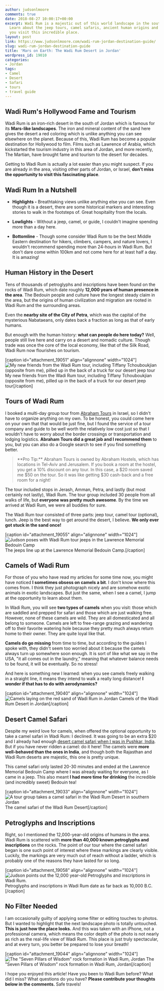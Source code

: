 ```yaml
---
author: judsonlmoore
comments: true
date: 2018-08-27 10:00:17+00:00
excerpt: Wadi Rum is a majestic out of this world landscape in the south of Jordan.
  Learn about the jeep tours, camel safaris, ancient human origins and more before
  you visit this incredible place.
layout: post
link: https://www.judsonlmoore.com/wadi-rum-jordan-destination-guide/
slug: wadi-rum-jordan-destination-guide
title: 'Mars on Earth: The Wadi Rum Desert in Jordan'
wordpress_id: 19010
categories:
- Jordan
tags:
- Camel
- Desert
- Safari
- tours
- travel guide
---
```


## Wadi Rum's Hollywood Fame and Tourism


Wadi Rum is an iron-rich desert in the south of Jordan which is famous for its **Mars-like landscapes**. The iron and mineral content of the sand here gives the desert a red coloring which is unlike anything you can see elsewhere on the planet. Because of this, Wadi Rum has become a popular destination for Hollywood to film. Films such as Lawrence of Arabia, which kickstarted the tourism industry in this area of Jordan, and more recently, The Martian, have brought fame and tourism to the desert for decades.

Getting to Wadi Rum is actually a lot easier than you might suspect. If you are already in the area, visiting other parts of Jordan, or Israel, **don't miss the opportunity to visit this fascinating place**.





## Wadi Rum In a Nutshell





 	
  * **Highlights -** Breathtaking views unlike anything else you can see. Even though it is a desert, there are some historical markers and interesting stories to walk in the footsteps of. Great hospitality from the locals.

 	
  * **Lowlights** - Without a jeep, camel, or guide, I couldn't imagine spending more than a day here.

 	
  * **Bottomline** - Though some consider Wadi Rum to be the best Middle Eastern destination for hikers, climbers, campers, and nature lovers, I wouldn't recommend spending more than 24-hours in Wadi Rum. But don't dare come within 100km and not come here for at least half a day. It is amazing!







## Human History in the Desert


Tens of thousands of petroglyphs and inscriptions have been found on the rocks of Wadi Rum, which date roughly **12,000 years of human presence in the area**. The Bedouin people and culture have the longest steady claim in the area, but the origins of human civilization and migration are rooted in Wadi Rum and the surrounding areas.

Even the **nearby site of the City of Petra**, which was the capital of the mysterious Nabataeans, only dates back a fraction as long as that of early humans.

But enough with the human history: **what can people do here today?** Well, people still live here and carry on a desert and nomadic culture. Though trade was once the core of the local economy, like that of the Silk Road, Wadi Rum now flourishes on tourism.

[caption id="attachment_19051" align="alignnone" width="1024"]![My new friends from the Wadi Rum tour, including Tiffany Tchouboukjian (opposite from me), pilled up in the back of a truck for our desert jeep tour](https://www.judsonlmoore.com/wp-content/uploads/2018/05/wadi-rum-jordan-jeep-tour-group-1024x683.jpg) My new friends from the Wadi Rum tour, including Tiffany Tchouboukjian (opposite from me), pilled up in the back of a truck for our desert jeep tour[/caption]


## Tours of Wadi Rum


I booked a multi-day group tour from [Abraham Tours](https://abrahamtours.com/) in Israel, so I didn't have to organize anything on my own. To be honest, you could come here on your own that that would be just fine, but I found the service of a tour company and guide to be well worth the relatively low cost just so that I wouldn't have to worry about the border crossings or transportation and lodging logistics. **Abraham Tours did a great job and I recommend them** to you, but you can also do a Google search to see if you find something better.


<blockquote>**Pro Tip:** Abraham Tours is owned by Abraham Hostels, which has locations in Tel-Aviv and Jerusalem. If you book a room at the hostel, you get a 10% discount on any tour. In this case, a $20 room saved me $50 on the tour. So it was like getting $30 cash-back and a free room for a night!</blockquote>


The tour included stops in Jerash, Amman, Petra, and lastly (but most certainly not lastly), Wadi Rum. The tour group included 30 people from all walks of life, but **everyone was pretty much awesome**. By the time we arrived at Wadi Rum, we were all buddies for sure.

The Wadi Rum tour consisted of three parts: jeep tour, camel tour (optional), lunch. Jeep is the best way to get around the desert, I believe. **We only ever got stuck in the sand once!**

[caption id="attachment_19055" align="alignnone" width="1024"]![Judson poses with Wadi Rum tour jeeps in the Lawrence Memorial Bedouin Camp](https://www.judsonlmoore.com/wp-content/uploads/2018/05/wadi-rum-jordan-jeep-tour-parked-1024x683.jpg) The jeeps line up at the Lawrence Memorial Bedouin Camp.[/caption]


## Camels of Wadi Rum


For those of you who have read my articles for some time now, you might have noticed **I sometimes obsess on camels a bit**. I don't know where this comes from. I think they just photograph nicely and are somehow exotic animals in exotic landscapes. But just the same, when I see a camel, I jump at the opportunity to learn about them.

In Wadi Rum, you will see **two types of camels** when you visit: those which are saddled and prepped for safari and those which are just walking free. However, none of these camels are wild. They are all domesticated and all belong to someone. Camels are left to free-range grazing and wandering off to their favorite watering hole because they pretty much always return home to their owner. They are quite loyal like that.

**Camels do go missing** from time to time, but according to the guides I spoke with, they didn't seem too worried about it because the camels always turn up somewhere soon enough. It is sort of like what we say in the USA, "it all comes out in the laundry," meaning that whatever balance needs to be found, it will be eventually. So no stress!

And here is something new I learned: when you see camels freely walking in a straight line, it means they intend to walk a really long distance! **I wonder if that has to do with aerodynamics?**

[caption id="attachment_19040" align="alignnone" width="1024"]![Camels laying on the red sand of Wadi Rum in Jordan](https://www.judsonlmoore.com/wp-content/uploads/2018/05/wadi-rum-jordan-camels-1024x683.jpg) Camels of the Wadi Rum Desert in Jordan[/caption]


## Desert Camel Safari


Despite my weird love for camels, when offered the optional opportunity to take a camel safari in Wadi Rum: I declined. It was going to be an extra $20 and I already had enough [desert camel safari when I was in Pushkar, India](https://www.judsonlmoore.com/pushkar/). But if you have never ridden a camel: do it here! The camels were **more well-behaved than the ones in India**, and though both the Rajasthan and Wadi Rum deserts are majestic, this one is pretty unique.

This camel safari only lasted 20-30 minutes and ended at the Lawrence Memorial Bedouin Camp where I was already waiting for everyone, as I came in a jeep. This also meant **I had more time for drinking** the incredible (and incredibly sweet) Bedouin tea!

[caption id="attachment_19033" align="alignnone" width="1024"]![A tour group takes a camel safari in the Wadi Rum Desert in southern Jordan](https://www.judsonlmoore.com/wp-content/uploads/2018/05/wadi-rum-jordan-camel-ride-1024x683.jpg) The camel safari of the Wadi Rum Desert[/caption]


## Petroglyphs and Inscriptions


Right, so I mentioned the 12,000-year-old origins of humans in the area. Wadi Rum is scattered with **more than 40,000 known petroglyphs and inscriptions** on the rocks. The point of our tour where the camel safari began is one such point of interest where these markings are clearly visible. Luckily, the markings are very much out of reach without a ladder, which is probably one of the reasons they have lasted for so long.

[caption id="attachment_19058" align="alignnone" width="1024"]![Judson points out the 12,000 year-old Petroglyphs and inscriptions in Wadi Rum.](https://www.judsonlmoore.com/wp-content/uploads/2018/05/wadi-rum-jordan-nomads-petroglyphs-inscriptions-1024x683.jpg) Petroglyphs and inscriptions in Wadi Rum date as far back as 10,000 B.C.[/caption]


## No Filter Needed


I am occasionally guilty of applying some filter or editing touches to photos. But I wanted to highlight that the next landscape photo is totally untouched. **This is just how the place looks.** And this was taken with an iPhone, not a professional camera, which means the color depth of the photo is not nearly as rich as the real-life view of Wadi Rum. This place is just truly spectacular, and at every turn, you better be prepared to lose your breath!

[caption id="attachment_19044" align="alignnone" width="1024"]![The "Seven Pillars of Wisdom" rock formation in Wadi Rum, Jordan](https://www.judsonlmoore.com/wp-content/uploads/2018/05/wadi-rum-jordan-daytime-landscape-1024x682.jpg) The "Seven Pillars of Wisdom" rock formation in Wadi Rum, Jordan[/caption]

I hope you enjoyed this article! Have you been to Wadi Rum before? What did I miss? What questions do you have? **Please contribute your thoughts below in the comments.** Safe travels!
